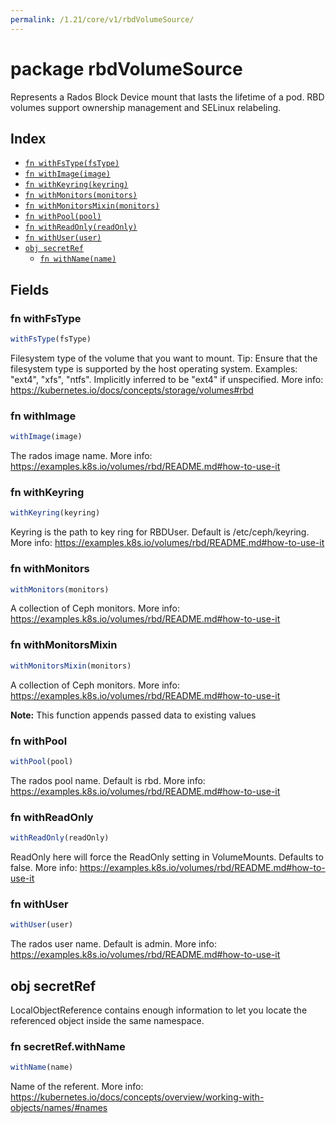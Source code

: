 ```yaml
---
permalink: /1.21/core/v1/rbdVolumeSource/
---
```


# package rbdVolumeSource

Represents a Rados Block Device mount that lasts the lifetime of a pod. RBD volumes support ownership management and SELinux relabeling.

## Index

* [`fn withFsType(fsType)`](#fn-withfstype)
* [`fn withImage(image)`](#fn-withimage)
* [`fn withKeyring(keyring)`](#fn-withkeyring)
* [`fn withMonitors(monitors)`](#fn-withmonitors)
* [`fn withMonitorsMixin(monitors)`](#fn-withmonitorsmixin)
* [`fn withPool(pool)`](#fn-withpool)
* [`fn withReadOnly(readOnly)`](#fn-withreadonly)
* [`fn withUser(user)`](#fn-withuser)
* [`obj secretRef`](#obj-secretref)
  * [`fn withName(name)`](#fn-secretrefwithname)

## Fields

### fn withFsType

```ts
withFsType(fsType)
```

Filesystem type of the volume that you want to mount. Tip: Ensure that the filesystem type is supported by the host operating system. Examples: "ext4", "xfs", "ntfs". Implicitly inferred to be "ext4" if unspecified. More info: https://kubernetes.io/docs/concepts/storage/volumes#rbd

### fn withImage

```ts
withImage(image)
```

The rados image name. More info: https://examples.k8s.io/volumes/rbd/README.md#how-to-use-it

### fn withKeyring

```ts
withKeyring(keyring)
```

Keyring is the path to key ring for RBDUser. Default is /etc/ceph/keyring. More info: https://examples.k8s.io/volumes/rbd/README.md#how-to-use-it

### fn withMonitors

```ts
withMonitors(monitors)
```

A collection of Ceph monitors. More info: https://examples.k8s.io/volumes/rbd/README.md#how-to-use-it

### fn withMonitorsMixin

```ts
withMonitorsMixin(monitors)
```

A collection of Ceph monitors. More info: https://examples.k8s.io/volumes/rbd/README.md#how-to-use-it

**Note:** This function appends passed data to existing values

### fn withPool

```ts
withPool(pool)
```

The rados pool name. Default is rbd. More info: https://examples.k8s.io/volumes/rbd/README.md#how-to-use-it

### fn withReadOnly

```ts
withReadOnly(readOnly)
```

ReadOnly here will force the ReadOnly setting in VolumeMounts. Defaults to false. More info: https://examples.k8s.io/volumes/rbd/README.md#how-to-use-it

### fn withUser

```ts
withUser(user)
```

The rados user name. Default is admin. More info: https://examples.k8s.io/volumes/rbd/README.md#how-to-use-it

## obj secretRef

LocalObjectReference contains enough information to let you locate the referenced object inside the same namespace.

### fn secretRef.withName

```ts
withName(name)
```

Name of the referent. More info: https://kubernetes.io/docs/concepts/overview/working-with-objects/names/#names